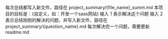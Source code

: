 每次总结都写入新文件，路径在 project_summary/{file_name}\_summ.md
本项目的目标是：{自定义，如：开发一个saas网站}
输入 1 表示解决这个问题
输入 2 表示总结刚刚的解决的问题，并写入新文件，路径在 project_summary/{question_name}.md
每次解决完一个问题，需要更新 readme.md
